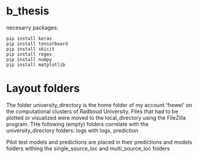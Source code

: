 # b_thesis

necesarry packages:
````pip install tensorflow
pip install keras
pip install tensorboard
pip install skicit
pip install regex
pip install numpy
pip install matplotlib
````
# Layout folders
The folder university_directory is the home folder of my account 'frewei' on the computational clusters of Radboud University. Files that had to be plotted or visualized were moved to the local_directory using the FileZilla program. THe following (empty) folders correlate with the university_directory folders:
logs with logs, prediction

Pilot test models and predictions are placed in their predictions and models folders withing the single_source_loc and multi_source_loc folders
